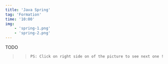 ```yaml
---
title: 'Java Spring'
tag: 'Formation'
time: '10:00'
img: 
    - 'spring-1.png'
    - 'spring-2.png'
---
```


TODO

>>```PS: Click on right side on of the picture to see next one !```